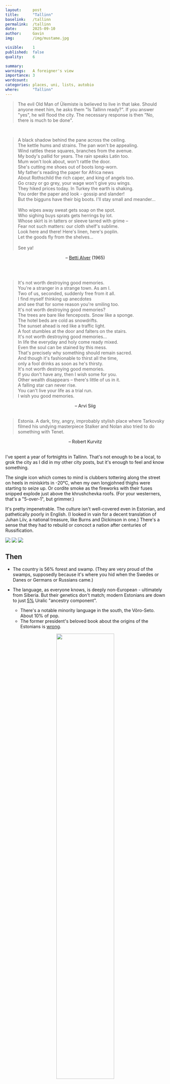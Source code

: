 ```yaml
---
layout:     post
title:      "Tallinn"
baselink:   /tallinn
permalink:  /tallinn
date:       2025-09-10
author:     Gavin
img:        /img/mustame.jpg

visible:    1
published:  false
quality:    6

summary:    
warnings: 	A foreigner's view
importance: 3
wordcount:  
categories: places, uni, lists, autobio
where:      "Tallinn"
---
```


> The evil Old Man of Ülemiste is believed to live in that lake. Should anyone meet him, he asks them "Is Tallinn ready?". If you answer "yes", he will flood the city. The necessary response is then "No, there is much to be done".

<br> 

> A black shadow behind the pane across the ceiling.<br>
The kettle hums and strains. The pan won't be appealing.<br>
Wind rattles these squares, branches from the avenue.<br>
My body's pallid for years. The rain speaks Latin too.<br>
Mum won't look about, won't rattle the door.<br>
She's cutting me shoes out of boots long-worn.<br>
My father's reading the paper for Africa news<br>
About Rothschild the rich caper, and king of angels too.<br>
Go crazy or go grey, your wage won't give you wings.<br>
They hiked prices today. In Turkey the earth is shaking.<br> 
You order the paper and look - gossip and slander!<br>
But the bigguns have their big boots. I'll stay small and meander...<br><br>
Who wipes away sweat gets soap on the spot.<br>
Who sighing buys sprats gets herrings by lot.<br>
Whose skirt is in tatters or sleeve tarred with grime –<br> 
Fear not such matters: our cloth shelf's sublime.<br>
Look here and there! Here's linen, here's poplin.<br>
Let the goods fly from the shelves...<br><br>
See ya!<br>

<center>– <a href="https://sasslantis.ee/lyrics-vaiko_eplik-l_hen_m_jaks">Betti Alver</a> (1965)</center>

<br><br>


> It's not worth destroying good memories.<br>
You're a stranger in a strange town. As am I.<br>
Two of us, seconded, suddenly free from it all.<br>
I find myself thinking up anecdotes<br>
and see that for some reason you're smiling too.<br>
It's not worth destroying good memories?<br>
The trees are bare like fenceposts. Snow like a sponge.<br>
The hotel beds are cold as snowdrifts.<br>
The sunset ahead is red like a traffic light.<br>
A foot stumbles at the door and falters on the stairs.<br>
It's not worth destroying good memories...<br>
In life the everyday and holy come ready mixed.<br>
Even the soul can be stained by this mess.<br>
That's precisely why something should remain sacred.<br>
And though it's fashionable to thirst all the time,<br>
only a fool drinks as soon as he's thirsty.<br>
It's not worth destroying good memories.<br>
If you don't have any, then I wish some for you.<br>
Other wealth disappears – there's little of us in it.<br>
A falling star can never rise.<br>
You can't live your life as a trial run.<br>
I wish you good memories.

<center>– Arvi Siig</center>

<br>

> Estonia. A dark, tiny, angry, improbably stylish place where Tarkovsky filmed his undying masterpiece Stalker and Nolan also tried to do something with Tenet.

<center>– Robert Kurvitz</center>

<br>

I've spent a year of fortnights in Tallinn. That's not enough to be a local, to grok the city as I did in my other city posts, but it's enough to feel and know something.

The single icon which comes to mind is clubbers tottering along the street on heels in miniskirts in -20°C, when my own longjohned thighs were starting to seize up. Or cordite smoke as the fireworks with their fuses snipped explode just above the khrushchevka roofs. (For your westerners, that's a "5-over-1", but grimmer.)

It's pretty impenetrable. The culture isn't well-covered even in Estonian, and pathetically poorly in English. (I looked in vain for a decent translation of Juhan Liiv, a national treasure, like Burns and Dickinson in one.) There's a sense that they had to rebuild or concoct a nation after centuries of Russification.

<img src="/img/Tallinna_vanalinn_päikesetõusu_ajal.jpg" />
<img src="/img/mustame.jpg" />
<img src="/img/caption.jpg" />

## Then

* The country is 56% forest and swamp. (They are very proud of the swamps, supposedly because it's where you hid when the Swedes or Danes or Germans or Russians came.) 

* The language, as everyone knows, is deeply non-European - ultimately from Siberia. But their genetics don't match; modern Estonians are down to just [5%](https://genomebiology.biomedcentral.com/articles/10.1186/s13059-018-1522-1) Uralic "ancestry component".
	* There's a notable minority language in the south, the Võro-Seto. About 10% of pop.
	* The former president's beloved book about the origins of the Estonians is [wrong](https://news.postimees.ee/4206443/scientists-overturn-meri-s-5-000-years-hypothesis). 

<center>
	<img src="/img/ural.png" width="60%" />
</center>

* It's a travesty to say that it's culturally halfway between Germany and Russia.

* An old trick still in use: Innocent III declared a crusade against Livonia (Latvia and Estonia), nominally "to protect the Christians of Livonia" (to seize the trade routes and install puppets). It took the Germans and Danes 20 years to conquer and christianise it.
	* After the fact they justified the invasions by calling the region "Terra Mariana", Mary's Land. A notably cynical move even in that cynical time.

* Tallinn first appears to history on being conquered by the Danes in 1219. (_Taani-linna_ is "Danish-castle".) They sold it to the Teutons in 1346. When the Teutons and Livonians cracked up, in 1561 the city (the ~German nobles in control) voluntarily became Swedish. In 1721 the Swedish city surrended to Russia. Estonia proper appears on 21 February 1918, when they hastily declared independence from Russia; the kaiser invaded the new republic four days later, but the Germans withdrew him nine months after that. Following right behind the German withdrawal, the Bolsheviks [had a go](https://en.wikipedia.org/wiki/Soviet_westward_offensive_of_1918%E2%80%931919) at them and at the same time the Freikorps and the Baltic nobles [had a go](https://en.wikipedia.org/wiki/Battle_of_C%C4%93sis_(1919)). 20 years of Estonia pass until the Russians came back in 1940, and until the Germans came back in 1941, and until the Russians came back again in 1944 and that was that until 1991.
	* https://en.wikipedia.org/wiki/Era_of_Silence

> By the late 1940s and the early 1950s, the Forest Brothers were provided with supplies, liaison officers and logistical coordination by the British (MI6), American and Swedish secret intelligence services. That support played a key role in directing the Baltic resistance movement, but it diminished significantly after MI6's Operation Jungle was severely compromised by the activities of British spies (Kim Philby and others) who forwarded information to the Soviets and enabled the [KGB] to identify, infiltrate and eliminate many Baltic guerrilla units 

* Reval. Hansalige.

* Lennart Meri was another of eastern Europe's intellectual-leaders. Havel.

* The first pizza ever served in Tallinn seems to have been [1989](https://flatfish.ee/2018/07/18/fulfilling-the-pizza-plan/). (I _love_ this blog.)

<center>
	<img src="/img/kgb.png" width="50%" border="1px black" />
</center>

## Comedy interlude


* What does "LV" mean on the license plates of Latvian cars? – "Extra toe" ("Lisa Varvas").

<img src="/img/slow.png" />

## Now

<img src="/img/disco.jpeg" width="70%" />

* Some notes on the countryside
	* Half the population density of Scotland, itself one-fifth England. Great for people who don't like people.
	* Land in the south is incredibly cheap, sometimes as little as $1 per square metre. (Admittedly without water or electricity, and years to get water hooked up. Wells are still much in evidence.)
	* Everyone knows about free busses in Tallinn, but it's free to bus around the countryside too (for residents).
	* 

* Very twee. 

* In other ways very Haute European, what with the opera house in a tiny city, and the tracked schools producing Excellence in the form of kids with signet rings

* The Russian Estonians are a sore point.
	* 21% of the total population. Most are not vatniks.
	* Many Estonian adults bear a personal grudge from their Soviet years. For instance, my girlfriend's dad remembers the time some drunk Russians ran over his tent in a tank. 
	* It's not apartheid but . Russians
	* https://en.wikipedia.org/wiki/Estonian_alien%27s_passport
	* There are a few majority-Russian towns. Narva, Jõhvi. This presents Moscow a juicy casus belli.
	* In 2008, the [head](https://en.wikipedia.org/wiki/Herman_Simm) of the Estonian NSA was convicted of being a Russian spy. He got 12 years.
	* The first post-Soviet prime minister was (as mayor of Tallinn) a fantastically corrupt Russian asset. https://en.wikipedia.org/wiki/Edgar_Savisaar
	* https://www.theatlantic.com/international/archive/2019/06/estonia-russia-deniss-metsavas-spy/592417/
	* I recall that someone in the Russian quarter, Lasnamäe, set off fireworks on the night Ukraine was invaded. But it only took one idiot to make the whole group look terrible.


https://www.atlasobscura.com/things-to-do/tallinn-estonia
http://thetallinncollector.com/


## The best of Tallinn


* **Writer**: Robert Kurvitz.
* **Poet**: Kaplinski. Betti Alver or Arvi Siig
* **Novelist**: Jaan Kross
* **Novel**: 
* **Memoir**: 
* **Blog**: [Flatfish](https://flatfish.ee/) by the Italian-American expat Eric Johnson. He's been here since Soviet times, paying close attention to the food. Wonderful.
* **Art**: 
* **Art music**: Pärt.
* **Popular music**: Vennaskond. Ruja.

<iframe data-testid="embed-iframe" style="border-* **radius**:12px" src="* **https**://open.spotify.com/embed/playlist/4ZUniHnmEp0hvSWpwqWo97?utm_source=generator" width="100%" height="352" frameBorder="0" allowfullscreen="" allow="autoplay; clipboard-write; encrypted-media; fullscreen; picture-in-picture" loading="lazy"></iframe>

* **Philosopher**: Juri Lotman
* **Scientist**: Jaak Panksepp, Jakob von Uexküll, Svante Pääbo, Ernst Öpik
* **Modernist**: 
* **Philanthropist**: Jaan Tallinn
* **Entrepreneur**: Jaan Tallinn or Taavet Hinrikus
* **Cosmopolitan**: 
* **Radical**: 
* **Socialist**:
* **Monk**: https://en.wikipedia.org/wiki/Anatoli_Ljutjuk
* **Eccentric**: https://en.wikipedia.org/wiki/Uku_Masing his general dislike of the Indo-European people
* **Evildoer**: 
* **Comedian**:
* **Director**: 
* **Film**: 
* **Screenwriter**: 
* **Play**: 
* **TV**: 
* **Videogame**: 
* **Actor**: 
* **Archaeologist**: 
* **Restaurant**: Mantel ja Korsten in the park.
* **Delicacy**: Küüslauguleivad (fried garlic rye sticks). Muhu bread.
* **Building**: Zellulosi. Tondi barracks. * **https**://www.postimees.ee/6977805/pulss-mida-teate-tallinna-tondist * **https**://et.wikipedia.org/wiki/Tondi_s%C3%B5jav%C3%A4elinnak
* **https**://www.aripaev.ee/uudised/2018/02/01/zelluloosi-kvartalist-saab-fahle-park
* **Street**: 
* **Church**: 
* **Architect**: Aleksandr Jaron.
* **Walk**: 
* **Library**: 
* **Shop**: 
* **Bookshop**: Rüütel & Matilda. I struggled in vain to find a decent translation of Liiv.
* **Venue**: 
* **Pub**: Shamrock for karaoke. Shooters is shut now.
* **Cafe**: Must Puudel for the Soviet thing. Kehrwieder for vibes. Maiasmokk is the real Viennese thing.  


> Tallinn has definitely come a long way since 1991 when the only spices you could find would be salt, black pepper, and dried laurel leaves while the only fresh herb was dill – annoying and ever-present. For the record, it is still tough to see fresh coriander (cilantro) in winter as it is so hard to grow even in greenhouses.  Over these last few decades, Estonian taste buds have also **evolved**: I remember when my friends would complain when I put a little too much black pepper in my Italian tomato sauce as that was just “too spicy” for them


Is Tallinn ready?


## See also

* https://www.gleech.org/disco
* http://thetallinncollector.com/